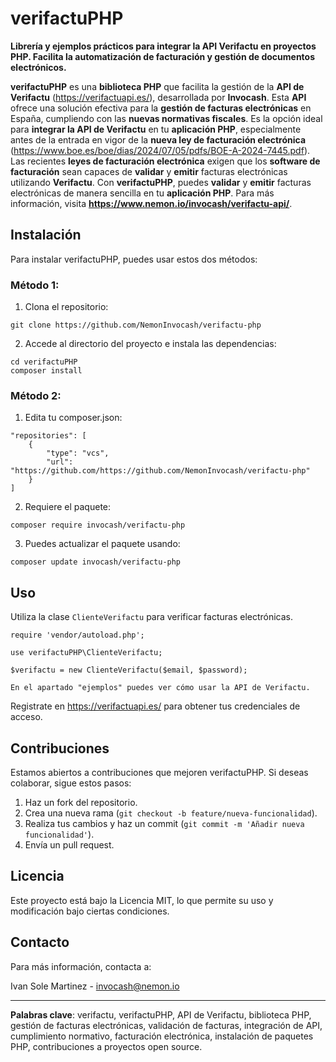 # verifactuPHP
**Librería y ejemplos prácticos para integrar la API Verifactu en proyectos PHP. Facilita la automatización de facturación y gestión de documentos electrónicos.**

**verifactuPHP** es una **biblioteca PHP** que facilita la gestión de la **API de Verifactu** (https://verifactuapi.es/), desarrollada por **Invocash**. 
Esta **API** ofrece una solución efectiva para la **gestión de facturas electrónicas** en España, cumpliendo con las **nuevas normativas fiscales**.
Es la opción ideal para **integrar la API de Verifactu** en tu **aplicación PHP**, especialmente antes de la entrada en vigor de la **nueva ley de facturación electrónica** (https://www.boe.es/boe/dias/2024/07/05/pdfs/BOE-A-2024-7445.pdf). 
Las recientes **leyes de facturación electrónica** exigen que los **software de facturación** sean capaces de **validar** y **emitir** facturas electrónicas utilizando **Verifactu**.
Con **verifactuPHP**, puedes **validar** y **emitir** facturas electrónicas de manera sencilla en tu **aplicación PHP**. 
Para más información, visita **https://www.nemon.io/invocash/verifactu-api/**.

## Instalación

Para instalar verifactuPHP, puedes usar estos dos métodos:

### Método 1:
1. Clona el repositorio:

```
git clone https://github.com/NemonInvocash/verifactu-php
```

2. Accede al directorio del proyecto e instala las dependencias:

```
cd verifactuPHP
composer install
```

### Método 2:
1. Edita tu composer.json:

```
"repositories": [
    {
        "type": "vcs",
        "url": "https://github.com/https://github.com/NemonInvocash/verifactu-php"
    }
]
```

2. Requiere el paquete:

```
composer require invocash/verifactu-php
```

3. Puedes actualizar el paquete usando:

```
composer update invocash/verifactu-php
```

## Uso

Utiliza la clase `ClienteVerifactu` para verificar facturas electrónicas.

```
require 'vendor/autoload.php';

use verifactuPHP\ClienteVerifactu;

$verifactu = new ClienteVerifactu($email, $password);

En el apartado "ejemplos" puedes ver cómo usar la API de Verifactu.
```
Registrate en https://verifactuapi.es/ para obtener tus credenciales de acceso.

## Contribuciones

Estamos abiertos a contribuciones que mejoren verifactuPHP. Si deseas colaborar, sigue estos pasos:

1. Haz un fork del repositorio.
2. Crea una nueva rama (`git checkout -b feature/nueva-funcionalidad`).
3. Realiza tus cambios y haz un commit (`git commit -m 'Añadir nueva funcionalidad'`).
4. Envía un pull request.

## Licencia

Este proyecto está bajo la Licencia MIT, lo que permite su uso y modificación bajo ciertas condiciones.

## Contacto

Para más información, contacta a:

Ivan Sole Martinez - invocash@nemon.io


---

**Palabras clave**: verifactu, verifactuPHP, API de Verifactu, biblioteca PHP, gestión de facturas electrónicas, validación de facturas, integración de API, cumplimiento normativo, facturación electrónica, instalación de paquetes PHP, contribuciones a proyectos open source.

